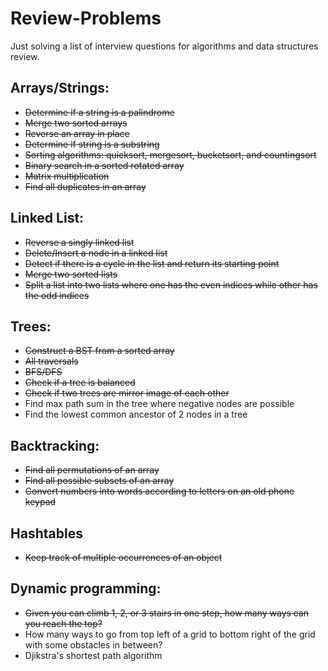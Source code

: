 # Review-Problems

Just solving a list of interview questions for algorithms and data structures review.

## Arrays/Strings:
* ~~Determine if a string is a palindrome~~
* ~~Merge two sorted arrays~~
* ~~Reverse an array in place~~
* ~~Determine if string is a substring~~
* ~~Sorting algorithms: quicksort, mergesort, bucketsort, and countingsort~~
* ~~Binary search in a sorted rotated array~~
* ~~Matrix multiplication~~
* ~~Find all duplicates in an array~~

## Linked List:
* ~~Reverse a singly linked list~~
* ~~Delete/Insert a node in a linked list~~
* ~~Detect if there is a cycle in the list and return its starting point~~
* ~~Merge two sorted lists~~
* ~~Split a list into two lists where one has the even indices while other has the odd indices~~

## Trees:
* ~~Construct a BST from a sorted array~~
* ~~All traversals~~
* ~~BFS/DFS~~
* ~~Check if a tree is balanced~~
* ~~Check if two trees are mirror image of each other~~
* Find max path sum in the tree where negative nodes are possible
* Find the lowest common ancestor of 2 nodes in a tree

## Backtracking:
* ~~Find all permutations of an array~~
* ~~Find all possible subsets of an array~~
* ~~Convert numbers into words according to letters on an old phone keypad~~

## Hashtables
* ~~Keep track of multiple occurrences of an object~~

## Dynamic programming:
* ~~Given you can climb 1, 2, or 3 stairs in one step, how many ways can you reach the top?~~
* How many ways to go from top left of a grid to bottom right of the grid with some obstacles in between?
* Djikstra's shortest path algorithm

